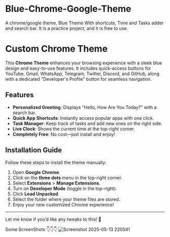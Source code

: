 # Blue-Chrome-Google-Theme
A chrome/google theme, Blue Theme With shortcuts, Time and Tasks adder and search bar. It is a practice project, and it is free to use.


# Custom Chrome Theme

This **Chrome Theme** enhances your browsing experience with a sleek blue design and easy-to-use features. It includes quick-access buttons for YouTube, Gmail, WhatsApp, Telegram, Twitter, Discord, and GitHub, along with a dedicated "Developer's Profile" button for seamless navigation.

## Features
- **Personalized Greeting**: Displays "Hello, How Are You Today?" with a search bar.
- **Quick App Shortcuts**: Instantly access popular apps with one click.
- **Task Manager**: Keep track of tasks and add new ones on the right side.
- **Live Clock**: Shows the current time at the top-right corner.
- **Completely Free**: No cost—just install and enjoy!

## Installation Guide
Follow these steps to install the theme manually:

1. Open **Google Chrome**.
2. Click on the **three dots** menu in the top-right corner.
3. Select **Extensions** > **Manage Extensions**.
4. Turn on **Developer Mode** (toggle in the top-right).
5. Click **Load Unpacked**.
6. Select the folder where your theme files are stored.
7. Enjoy your new customized Chrome experience!

---

Let me know if you’d like any tweaks to this! 🚀


Some ScreenShots 👇👇👇
![Screenshot 2025-05-13 220541](https://github.com/user-attachments/assets/8c26db36-99ed-4351-ac08-f90d5c007985)


